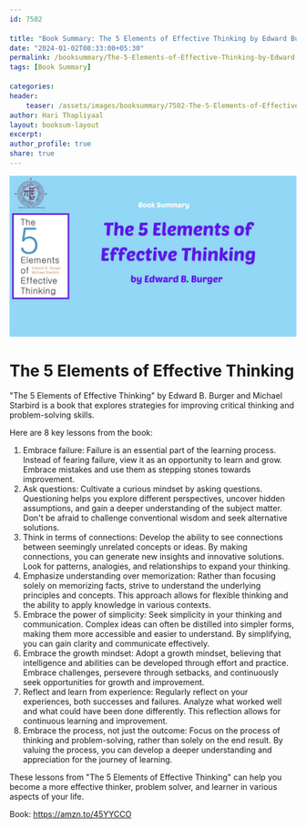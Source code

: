 ```yaml
---                            
id: 7502                            
                          
title: "Book Summary: The 5 Elements of Effective Thinking by Edward Burger"                     
date: "2024-01-02T08:33:00+05:30"                            
permalink: /booksummary/The-5-Elements-of-Effective-Thinking-by-Edward-Burger                      
tags: [Book Summary]                     
                            
categories:                            
header:                            
    teaser: /assets/images/booksummary/7502-The-5-Elements-of-Effective-Thinking-by-Edward-Burger.jpg                        
author: Hari Thapliyaal                            
layout: booksum-layout                            
excerpt:                            
author_profile: true                            
share: true                            
---                            
```

                            
![The 5 Elements of Effective Thinking by Edward Burger](/assets/images/booksummary/7502-The-5-Elements-of-Effective-Thinking-by-Edward-Burger.jpg)                                 
   

# The 5 Elements of Effective Thinking
   
"The 5 Elements of Effective Thinking" by Edward B. Burger and Michael Starbird is a book that explores strategies for improving critical thinking and problem-solving skills.
   
Here are 8 key lessons from the book:   

1. Embrace failure: Failure is an essential part of the learning process. Instead of fearing failure, view it as an opportunity to learn and grow. Embrace mistakes and use them as stepping stones towards improvement.
2. Ask questions: Cultivate a curious mindset by asking questions. Questioning helps you explore different perspectives, uncover hidden assumptions, and gain a deeper understanding of the subject matter. Don't be afraid to challenge conventional wisdom and seek alternative solutions.
3. Think in terms of connections: Develop the ability to see connections between seemingly unrelated concepts or ideas. By making connections, you can generate new insights and innovative solutions. Look for patterns, analogies, and relationships to expand your thinking.
4. Emphasize understanding over memorization: Rather than focusing solely on memorizing facts, strive to understand the underlying principles and concepts. This approach allows for flexible thinking and the ability to apply knowledge in various contexts.
5. Embrace the power of simplicity: Seek simplicity in your thinking and communication. Complex ideas can often be distilled into simpler forms, making them more accessible and easier to understand. By simplifying, you can gain clarity and communicate effectively.
6. Embrace the growth mindset: Adopt a growth mindset, believing that intelligence and abilities can be developed through effort and practice. Embrace challenges, persevere through setbacks, and continuously seek opportunities for growth and improvement.
7. Reflect and learn from experience: Regularly reflect on your experiences, both successes and failures. Analyze what worked well and what could have been done differently. This reflection allows for continuous learning and improvement.
8. Embrace the process, not just the outcome: Focus on the process of thinking and problem-solving, rather than solely on the end result. By valuing the process, you can develop a deeper understanding and appreciation for the journey of learning.

These lessons from "The 5 Elements of Effective Thinking" can help you become a more effective thinker, problem solver, and learner in various aspects of your life.

Book: https://amzn.to/45YYCCO